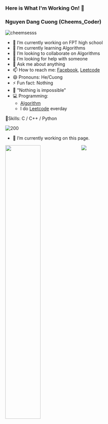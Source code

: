 ### Here is What I'm Working On! 👋


### Nguyen Dang Cuong (Cheems_Coder)
![cheemsesss](https://user-images.githubusercontent.com/90945209/156927479-61a81989-72dd-49cc-8e80-f6c13f84b352.jpg)


- 🔭 I’m currently working on FPT high school
- 🌱 I’m currently learning Algorithms
- 👯 I’m looking to collaborate on Algorithms
- 🤔 I’m looking for help with someone
- 💬 Ask me about anything
- 📫 How to reach me: [Facebook](https://www.facebook.com/in4.koi/), [Leetcode](https://leetcode.com/Cheems_Coder/)
- 😄 Pronouns: He/Cuong
- ⚡ Fun fact: Nothing
- 🦾 "Nothing is impossible"
- 💻 Programming:
  -  [Algorithm](https://github.com/in4koi/Algorithms-and-Data-structures)
  -  I do [Leetcode](https://leetcode.com/Cheems_Coder/) everday
  
🌟Skills: C / C++ / Python




![200](https://user-images.githubusercontent.com/90945209/144746405-99ef148f-10cb-45fe-8f71-453e062630f7.gif)


- 🔭 I’m currently working on this page. 
<img  align="left" width="47%" src="https://github-readme-stats.vercel.app/api?username=in4koi&show_icons=true&theme=dracula" />
<img  align="left" wigth="87%" src="https://github-readme-stats.vercel.app/api/top-langs/?username=in4koi" />


